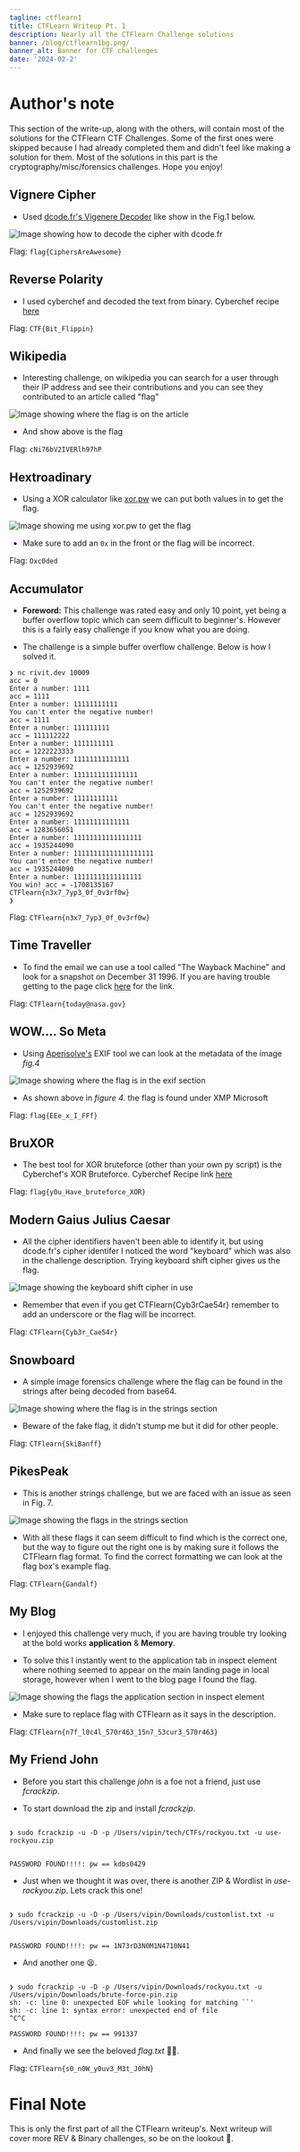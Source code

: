 ```yaml
---
tagline: ctflearn1
title: CTFLearn Writeup Pt. 1
description: Nearly all the CTFlearn Challenge solutions
banner: /blog/ctflearn1bg.png/
banner_alt: Banner for CTF challenges
date: '2024-02-2'
---
```


# Author's note

This section of the write-up, along with the others, will contain most of the solutions for the CTFlearn CTF Challenges. Some of the first ones were skipped because I had already completed them and didn't feel like making a solution for them. Most of the solutions in this part is the cryptography/misc/forensics challenges. Hope you enjoy!

## Vignere Cipher

- Used [dcode.fr's Vigenere Decoder](https://www.dcode.fr/vigenere-cipher) like show in the Fig.1 below.

![Image showing how to decode the cipher with dcode.fr](/blog/ctflearn1pics/vignere1.png 'Fig.1')

Flag: ```flag{CiphersAreAwesome}```

## Reverse Polarity

- I used cyberchef and decoded the text from binary. Cyberchef recipe [here](https://gchq.github.io/CyberChef/#recipe=From_Binary('Space',8)&input=MDEwMDAwMTEwMTAxMDEwMDAxMDAwMTEwMDExMTEwMTEwMTAwMDAxMDAxMTAxMDAxMDExMTAxMDAwMTAxMTExMTAxMDAwMTEwMDExMDExMDAwMTEwMTAwMTAxMTEwMDAwMDExMTAwMDAwMTEwMTAwMTAxMTAxMTEwMDExMTExMDE)

Flag: ```CTF{Bit_Flippin}```

## Wikipedia

- Interesting challenge, on wikipedia you can search for a user through their IP address and see their contributions and you can see they contributed to an article called "flag"

![Image showing where the flag is on the article](/blog/ctflearn1pics/wikipedia1.png 'Fig.2')

- And show above is the flag

Flag: ```cNi76bV2IVERlh97hP```

## Hextroadinary

- Using a XOR calculator like [xor.pw](https://xor.pw/) we can put both values in to get the flag.

![Image showing me using xor.pw to get the flag](/blog/ctflearn1pics/xorchall1.png 'Fig.3')

- Make sure to add an ```0x``` in the front or the flag will be incorrect.

Flag: ```Oxc0ded```

## Accumulator

- **Foreword:** This challenge was rated easy and only 10 point, yet being a buffer overflow topic which can seem difficult to beginner's. However this is a fairly easy challenge if you know what you are doing.

- The challenge is a simple buffer overflow challenge. Below is how I solved it.

```bash:terminal
❯ nc rivit.dev 10009
acc = 0
Enter a number: 1111
acc = 1111
Enter a number: 11111111111
You can't enter the negative number!
acc = 1111
Enter a number: 111111111
acc = 111112222
Enter a number: 1111111111
acc = 1222223333
Enter a number: 11111111111111
acc = 1252939692
Enter a number: 1111111111111111
You can't enter the negative number!
acc = 1252939692
Enter a number: 11111111111
You can't enter the negative number!
acc = 1252939692
Enter a number: 11111111111111
acc = 1283656051
Enter a number: 11111111111111111
acc = 1935244090
Enter a number: 11111111111111111111
You can't enter the negative number!
acc = 1935244090
Enter a number: 11111111111111111
You win! acc = -1708135167
CTFlearn{n3x7_7yp3_0f_0v3rf0w}
❯
```

Flag: ```CTFlearn{n3x7_7yp3_0f_0v3rf0w}```

## Time Traveller

- To find the email we can use a tool called "The Wayback Machine" and look for a snapshot on December 31 1996. If you are having trouble getting to the page click [here](https://web.archive.org/web/19961231235847/http://www.nasa.gov/) for the link.

Flag: ```CTFlearn{today@nasa.gov}```

## WOW.... So Meta

- Using [Aperisolve's](https://www.aperisolve.com/) EXIF tool we can look at the metadata of the image *fig.4*

![Image showing where the flag is in the exif section](/blog/ctflearn1pics/exifchall1.png 'Fig.4')

- As shown above in *figure 4.* the flag is found under XMP Microsoft

Flag: ```flag{EEe_x_I_FFf}```

## BruXOR

- The best tool for XOR bruteforce (other than your own py script) is the Cyberchef's XOR Bruteforce. Cyberchef Recipe link [here](https://gchq.github.io/CyberChef/#recipe=XOR_Brute_Force(1,100,0,'Standard',false,true,false,'flag')&input=cXt2cGxuJ2JIX3Zhckh1ZWJjcnF4ZXRySE9YRWo)

Flag: ```flag{y0u_Have_bruteforce_XOR}```

## Modern Gaius Julius Caesar

- All the cipher identifiers haven't been able to identify it, but using dcode.fr's cipher identifer I noticed the word "keyboard" which was also in the challenge description. Trying keyboard shift cipher gives us the flag.

![Image showing the keyboard shift cipher in use](/blog/ctflearn1pics/keyshift1.png 'Fig.5')

- Remember that even if you get CTFlearn{Cyb3rCae54r} remember to add an underscore or the flag will be incorrect.


Flag: ```CTFlearn{Cyb3r_Cae54r}```

## Snowboard

- A simple image forensics challenge where the flag can be found in the strings after being decoded from base64. 

![Image showing where the flag is in the strings section](/blog/ctflearn1pics/snowboard1.png 'Fig.6')

- Beware of the fake flag, it didn't stump me but it did for other people.

Flag: ```CTFlearn{SkiBanff}```

## PikesPeak

- This is another strings challenge, but we are faced with an issue as seen in Fig. 7.

![Image showing the flags in the strings section](/blog/ctflearn1pics/peaks1chall.png 'Fig.7')

- With all these flags it can seem difficult to find which is the correct one, but the way to figure out the right one is by making sure it follows the CTFlearn flag format. To find the correct formatting we can look at the flag box's example flag.

Flag: ```CTFlearn{Gandalf}```

## My Blog

- I enjoyed this challenge very much, if you are having trouble try looking at the bold works **application** & __Memory__. 

- To solve this I instantly went to the application tab in inspect element where nothing seemed to appear on the main landing page in local storage, however when I went to the blog page I found the flag.

![Image showing the flags the application section in inspect element](/blog/ctflearn1pics/myblogchall1.png 'Fig.8')

- Make sure to replace flag with CTFlearn as it says in the description.

Flag: ```CTFlearn{n7f_l0c4l_570r463_15n7_53cur3_570r463}```

## My Friend John

- Before you start this challenge *john* is a foe not a friend, just use *fcrackzip*. 

- To start download the zip and install *fcrackzip*. 

```bash:terminal

❯ sudo fcrackzip -u -D -p /Users/vipin/tech/CTFs/rockyou.txt -u use-rockyou.zip


PASSWORD FOUND!!!!: pw == kdbs0429

``` 

- Just when we thought it was over, there is another ZIP & Wordlist in _use-rockyou.zip_. Lets crack this one!

```bash:terminal

❯ sudo fcrackzip -u -D -p /Users/vipin/Downloads/customlist.txt -u /Users/vipin/Downloads/customlist.zip


PASSWORD FOUND!!!!: pw == 1N73rD3N0M1N4710N41

```
- And another one 😫.

```bash:terminal

❯ sudo fcrackzip -u -D -p /Users/vipin/Downloads/rockyou.txt -u /Users/vipin/Downloads/brute-force-pin.zip
sh: -c: line 0: unexpected EOF while looking for matching ``'
sh: -c: line 1: syntax error: unexpected end of file
^C^C

PASSWORD FOUND!!!!: pw == 991337

```

- And finally we see the beloved *flag.txt* 😮‍💨.

Flag: ```CTFlearn{s0_n0W_y0uv3_M3t_J0hN}```

# Final Note

This is only the first part of all the CTFlearn writeup's. Next writeup will cover more REV & Binary challenges, so be on the lookout 👀.